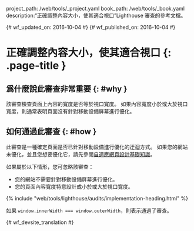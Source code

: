 project_path: /web/tools/_project.yaml
book_path: /web/tools/_book.yaml
description:“正確調整內容大小，使其適合視口”Lighthouse 審查的參考文檔。

{# wf_updated_on: 2016-10-04 #}
{# wf_published_on: 2016-10-04 #}

# 正確調整內容大小，使其適合視口 {: .page-title }

## 爲什麼說此審查非常重要 {: #why }

該審查檢查頁面上內容的寬度是否等於視口寬度。
如果內容寬度小於或大於視口寬度，則通常表明頁面沒有針對移動設備屏幕進行優化。



## 如何通過此審查 {: #how }

此審查是一種確定頁面是否已針對移動設備進行優化的迂迴方式。
如果您的網站未優化，並且您想要優化它，請先參閱[自適應網頁設計基礎知識](/web/fundamentals/design-and-ux/responsive/)。



如果屬於以下情形，您可忽略該審查：

* 您的網站不需要針對移動設備屏幕進行優化。
* 您的頁面內容寬度特意設計成小於或大於視口寬度。


{% include "web/tools/lighthouse/audits/implementation-heading.html" %}

如果 `window.innerWidth === window.outerWidth`，則表示通過了審查。


{# wf_devsite_translation #}
